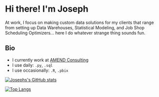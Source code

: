# Hi there! I'm Joseph

At work, I focus on making custom data solutions for my clients that range from setting up Data Warehouses, Statistical Modeling, and Job Shop Scheduling Optimizers... here I do whatever strange thing sounds fun.

## Bio
* I currently work at [AMEND Consulting](https://amendllc.com/)
* I use daily: `.py`, `.sql`
* I use occasionally: `.R`, `.pbix`

[![Josephs's GitHub stats](https://github-readme-stats.vercel.app/api?username=jemsley0)](https://github.com/anuraghazra/github-readme-stats)

[![Top Langs](https://github-readme-stats.vercel.app/api/top-langs/?username=jemsley0)](https://github.com/anuraghazra/github-readme-stats)
